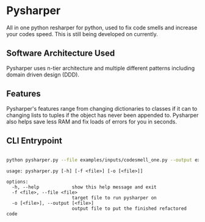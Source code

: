 # Pysharper
All in one python resharper for python, used to fix code smells and increase your codes speed. This is still being developed on currently.

## Software Architecture Used
Pysharper uses n-tier architecture and multiple different patterns including domain driven design (DDD).

## Features
Pysharper's features range from changing dictionaries to classes if it can to changing lists to tuples if the object has never been appended to. Pysharper also helps save less RAM and fix loads of errors for you in seconds.

## CLI Entrypoint
```bash

python pysharper.py --file examples/inputs/codesmell_one.py --output examples/outputs/codefix_one.py

```

```
usage: pysharper.py [-h] [-f <file>] [-o [<file>]]

options:
  -h, --help            show this help message and exit
  -f <file>, --file <file>
                        target file to run pysharper on
  -o [<file>], --output [<file>]
                        output file to put the finished refactored code
```
